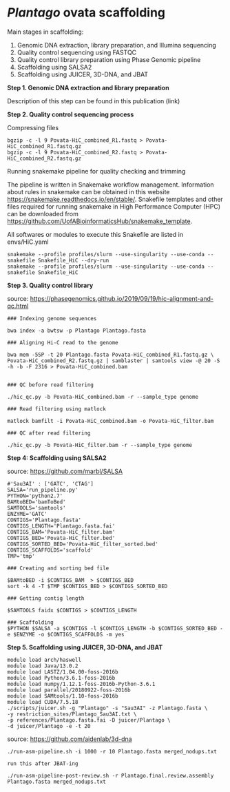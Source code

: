 # *Plantago* ovata scaffolding

Main stages in scaffolding:

1. Genomic DNA extraction, library preparation, and Illumina sequencing
2. Quality control sequencing using FASTQC
3. Quality control library preparation using Phase Genomic pipeline
4. Scaffolding using SALSA2
5. Scaffolding using JUICER, 3D-DNA, and JBAT


**Step 1. Genomic DNA extraction and library preparation**

Description of this step can be found in this publication (link)

**Step 2. Quality control sequencing process**

Compressing files
```
bgzip -c -l 9 Povata-HiC_combined_R1.fastq > Povata-HiC_combined_R1.fastq.gz
bgzip -c -l 9 Povata-HiC_combined_R2.fastq > Povata-HiC_combined_R2.fastq.gz
```

Running snakemake pipeline for quality checking and trimming

The pipeline is written in Snakemake workflow management. Information about rules in snakemake can be obtained in this website https://snakemake.readthedocs.io/en/stable/. Snakefile templates and other files required for running snakemake in High Performance Computer (HPC) can be downloaded from https://github.com/UofABioinformaticsHub/snakemake_template.

All softwares or modules to execute this Snakefile are listed in envs/HiC.yaml

```
snakemake --profile profiles/slurm --use-singularity --use-conda --snakefile Snakefile_HiC --dry-run
snakemake --profile profiles/slurm --use-singularity --use-conda --snakefile Snakefile_HiC
```


**Step 3. Quality control library**

source: https://phasegenomics.github.io/2019/09/19/hic-alignment-and-qc.html
  ```
### Indexing genome sequences

bwa index -a bwtsw -p Plantago Plantago.fasta

### Aligning Hi-C read to the genome

bwa mem -5SP -t 20 Plantago.fasta Povata-HiC_combined_R1.fastq.gz \
Povata-HiC_combined_R2.fastq.gz | samblaster | samtools view -@ 20 -S -h -b -F 2316 > Povata-HiC_combined.bam


### QC before read filtering

./hic_qc.py -b Povata-HiC_combined.bam -r --sample_type genome

### Read filtering using matlock

matlock bamfilt -i Povata-HiC_combined.bam -o Povata-HiC_filter.bam

### QC after read filtering

./hic_qc.py -b Povata-HiC_filter.bam -r --sample_type genome
 ```

**Step 4: Scaffolding using SALSA2**

source: https://github.com/marbl/SALSA
 ```
 #'Sau3AI' : ['GATC', 'CTAG']
SALSA='run_pipeline.py'
PYTHON='python2.7'
BAMtoBED='bamToBed'
SAMTOOLS='samtools'
ENZYME='GATC'
CONTIGS='Plantago.fasta'
CONTIGS_LENGTH='Plantago.fasta.fai'
CONTIGS_BAM='Povata-HiC_filter.bam'
CONTIGS_BED='Povata-HiC_filter.bed'
CONTIGS_SORTED_BED='Povata-HiC_filter_sorted.bed'
CONTIGS_SCAFFOLDS='scaffold'
TMP='tmp'

### Creating and sorting bed file

$BAMtoBED -i $CONTIGS_BAM  > $CONTIGS_BED
sort -k 4 -T $TMP $CONTIGS_BED > $CONTIGS_SORTED_BED

### Getting contig length

$SAMTOOLS faidx $CONTIGS > $CONTIGS_LENGTH

### Scaffolding
$PYTHON $SALSA -a $CONTIGS -l $CONTIGS_LENGTH -b $CONTIGS_SORTED_BED -e $ENZYME -o $CONTIGS_SCAFFOLDS -m yes

```

**Step 5. Scaffolding using JUICER, 3D-DNA, and JBAT**

```
module load arch/haswell
module load Java/13.0.2
module load LASTZ/1.04.00-foss-2016b
module load Python/3.6.1-foss-2016b
module load numpy/1.12.1-foss-2016b-Python-3.6.1
module load parallel/20180922-foss-2016b
module load SAMtools/1.10-foss-2016b
module load CUDA/7.5.18
./scripts/juicer.sh -g "Plantago" -s "Sau3AI" -z Plantago.fasta \
-y restriction_sites/Plantago_Sau3AI.txt \
-p references/Plantago.fasta.fai -D juicer/Plantago \
-d juicer/Plantago -e -t 20
```

source: https://github.com/aidenlab/3d-dna
```
./run-asm-pipeline.sh -i 1000 -r 10 Plantago.fasta merged_nodups.txt

run this after JBAT-ing

./run-asm-pipeline-post-review.sh -r Plantago.final.review.assembly Plantago.fasta merged_nodups.txt
```

